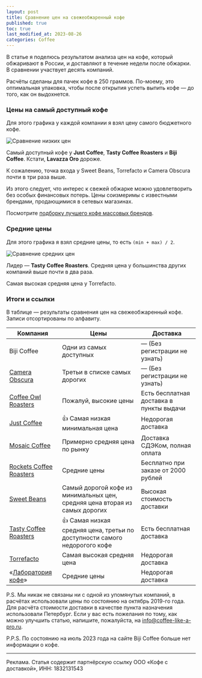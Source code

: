 ```yaml
---
layout: post
title: Сравнение цен на свежеобжаренный кофе
published: true
toc: true
last_modified_at: 2023-08-26
categories: Coffee
---
```


В статье я поделюсь результатом анализа цен на кофе, который обжаривают в России, и доставляют в течение недели после обжарки.
В сравнении участвует десять компаний. 

Расчёты сделаны для пачек кофе в 250 граммов. По-моему, это оптимальная упаковка, чтобы после открытия успеть выпить кофе — до того, как он выдохнется.

### Цены на самый доступный кофе
Для этого графика у каждой компании я взял цену самого бюджетного кофе.

![Сравнение низких цен](../../../images/fresh-coffee-min.png)

Самый доступный кофе у **Just Coffee**, **Tasty Coffee Roasters** и **Biji Coffee**. Кстати, **Lavazza Oro** дороже. 

К сожалению, точка входа у Sweet Beans, Torrefacto и Camera Obscura почти в три раза выше.

Из этого следует, что интерес к свежей обжарке можно удовлетворить без особых финансовых потерь. Цены соизмеримы с известными брендами, продающимися в сетевых магазинах.

<div class="content-box-green"> 
Посмотрите <a href="{{ site.url }}/coffee/Luchshiy-zernovoy-kofe.html">подборку лучшего кофе массовых брендов</a>.
</div>

### Средние цены
Для этого графика я взял средние цены, то есть `(min + max) / 2`.

![Сравнение средних цен](../../../images/fresh-coffee-avg.png)

Лидер — **Tasty Coffee Roasters**. Средняя цена у большинства других компаний выше почти в два раза.

Самая высокая средняя цена у Torrefacto.

### Итоги и ссылки
В таблице — результаты сравнения цен на свежеобжаренный кофе. Записи отсортированы по алфавиту.

Компания | Цены | Доставка
------------ | ------------- |------
Biji Coffee | Одни из самых доступных | — (Без регистрации не узнать)
[Camera Obscura](https://camcoffee.ru/) | Третьи в списке самых дорогих | — (Без регистрации не узнать)
[Coffee Owl Roasters](https://www.coffeeowlroasters.com/) | Пожалуй, высокие цены | Есть бесплатная доставка в пункты выдачи
[Just Coffee](https://justcoffee.ru/) | 👍 Самая низкая минимальная цена | Недорогая доставка
[Mosaic Coffee](https://%D1%81%D0%B2%D0%B5%D0%B6%D0%B0%D1%8F%D0%BE%D0%B1%D0%B6%D0%B0%D1%80%D0%BA%D0%B0.%D1%80%D1%84/)  | Примерно средняя цена по рынку | Доставка СДЭКом, полная оплата
[Rockets Coffee Roasters](https://rockets.coffee/)  | Средние цены  | Бесплатно при заказе от 2000 рублей
[Sweet Beans](http://sweetbeans.ru/) |Самый дорогой кофе из минимальных цен, средняя цена вторая из самых дорогих | Высокая стоимость доставки
[Tasty Coffee Roasters](https://aflink.ru/g/p7ivmje1cj119ca179fc9ebcee8c5e/?erid=LatgBkMrh&ulp=https%3A%2F%2Fshop.tastycoffee.ru%2F) | 👍 Самая низкая средняя цена, третьи по доступности самого недорогого кофе | Есть бесплатная доставка
[Torrefacto](https://www.torrefacto.ru/catalog/roasted/) | Самая высокая средняя цена | Недорогая доставка
«[Лаборатория кофе](http://laboratoriacoffee.ru/)» |Средние цены  | Недорогая доставка


P.S. Мы никак не связаны ни с одной из упомянутых компаний, в расчётах использовали цены по состоянию на октябрь 2019-го года. Для расчёта стоимости доставки в качестве пункта назначения использовали Петербург.
Если у вас есть пожелания по тому, как можно улучшить статью, напишите, пожалуйста, на [info@coffee-like-a-pro.ru](mailto:info@coffee-like-a-pro.ru).

P.P.S. По состоянию на июль 2023 года на сайте Biji Coffee больше нет информации о кофе.

---
Реклама. Статья содержит партнёрскую ссылку ООО «Кофе с доставкой», ИНН: 1832131543